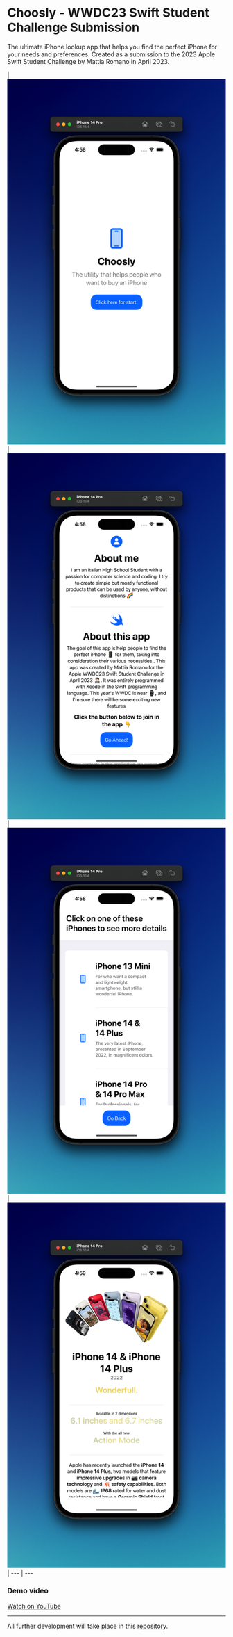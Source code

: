 # Choosly - WWDC23 Swift Student Challenge Submission

The ultimate iPhone lookup app that helps you find the perfect iPhone for your needs and preferences. Created as a submission to the 2023 Apple Swift Student Challenge by Mattia Romano in April 2023.


| ![App screenshot](Resources/Screenshot-Light1.png) | ![App screenshot](resources/Screenshot-Light2.png) | ![App screenshot](resources/Screenshot-Light3.png) | ![App screenshot](resources/Screenshot-Light4.png) |
--- | ---


### Demo video 
[Watch on YouTube](https://google.it)

---
All further development will take place in this [repository](https://github.com/matttiaromano/Choosly-WWDC23).
